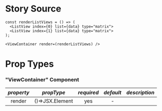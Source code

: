 # Story Source

```
const renderListViews = () => (
  <ListView index={0} list={data} type="matrix">
  <ListView index={1} list={data} type="matrix">
);

<ViewContainer render=(renderListViews) />
```

# Prop Types

### "ViewContainer" Component
|**_property_**|**_propType_**|**_required_**|**_default_**|**_description_**|
|:---------:|:--------:|:--------:|:--------:|:--------:|
|render     |()=>JSX.Element|yes      |-        |         |